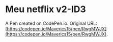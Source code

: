 # Meu netflix  v2-ID3

A Pen created on CodePen.io. Original URL: [https://codepen.io/Maverics15/pen/RwgMWJX](https://codepen.io/Maverics15/pen/RwgMWJX).


